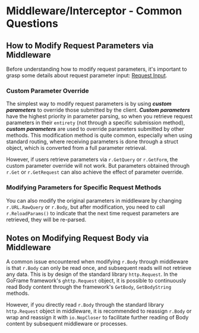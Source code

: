 # Middleware/Interceptor - Common Questions

## How to Modify Request Parameters via Middleware

Before understanding how to modify request parameters, it's important to grasp some details about request parameter input: [Request Input](/docs/web-development/request).

### Custom Parameter Override

The simplest way to modify request parameters is by using ***custom parameters*** to override those submitted by the client. ***Custom parameters*** have the highest priority in parameter parsing, so when you retrieve request parameters in their `entirety` (not through a specific submission method), ***custom parameters*** are used to override parameters submitted by other methods. This modification method is quite common, especially when using standard routing, where receiving parameters is done through a struct object, which is converted from a full parameter retrieval.

However, if users retrieve parameters via `r.GetQuery` or `r.GetForm`, the custom parameter override will not work. But parameters obtained through `r.Get` or `r.GetRequest` can also achieve the effect of parameter override.

### Modifying Parameters for Specific Request Methods

You can also modify the original parameters in middleware by changing `r.URL.RawQuery` or `r.Body`, but after modification, you need to call `r.ReloadParams()` to indicate that the next time request parameters are retrieved, they will be re-parsed.

## Notes on Modifying Request Body via Middleware

A common issue encountered when modifying `r.Body` through middleware is that `r.Body` can only be read once, and subsequent reads will not retrieve any data. This is by design of the standard library `http.Request`. In the GoFrame framework's `ghttp.Request` object, it is possible to continuously read Body content through the framework's `GetBody`, `GetBodyString` methods.

However, if you directly read `r.Body` through the standard library `http.Request` object in middleware, it is recommended to reassign `r.Body` or wrap and reassign it with `io.NopCloser` to facilitate further reading of Body content by subsequent middleware or processes.

